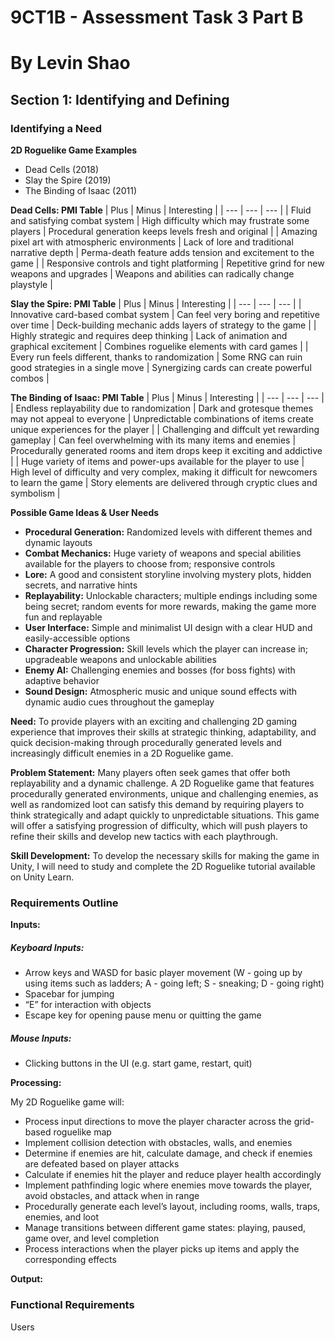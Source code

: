 # **9CT1B - Assessment Task 3 Part B**
# **By Levin Shao**
## **Section 1: Identifying and Defining**
### **Identifying a Need**
**2D Roguelike Game Examples**
- Dead Cells (2018)
- Slay the Spire (2019)
- The Binding of Isaac (2011)

**Dead Cells: PMI Table**
| Plus | Minus | Interesting |
| --- | --- | --- |
| Fluid and satisfying combat system | High difficulty which may frustrate some players | Procedural generation keeps levels fresh and original |
| Amazing pixel art with atmospheric environments | Lack of lore and traditional narrative depth | Perma-death feature adds tension and excitement to the game |
| Responsive controls and tight platforming | Repetitive grind for new weapons and upgrades | Weapons and abilities can radically change playstyle |

**Slay the Spire: PMI Table**
| Plus | Minus | Interesting |
| --- | --- | --- |
| Innovative card-based combat system | Can feel very boring and repetitive over time | Deck-building mechanic adds layers of strategy to the game |
| Highly strategic and requires deep thinking | Lack of animation and graphical excitement | Combines roguelike elements with card games |
| Every run feels different, thanks to randomization | Some RNG can ruin good strategies in a single move | Synergizing cards can create powerful combos |

**The Binding of Isaac: PMI Table**
| Plus | Minus | Interesting |
| --- | --- | --- |
| Endless replayability due to randomization | Dark and grotesque themes may not appeal to everyone | Unpredictable combinations of items create unique experiences for the player |
| Challenging and diffcult yet rewarding gameplay | Can feel overwhelming with its many items and enemies | Procedurally generated rooms and item drops keep it exciting and addictive |
| Huge variety of items and power-ups available for the player to use | High level of difficulty and very complex, making it difficult for newcomers to learn the game | Story elements are delivered through cryptic clues and symbolism |

**Possible Game Ideas & User Needs**
- **Procedural Generation:** Randomized levels with different themes and dynamic layouts
- **Combat Mechanics:** Huge variety of weapons and special abilities available for the players to choose from; responsive controls
- **Lore:** A good and consistent storyline involving mystery plots, hidden secrets, and narrative hints
- **Replayability:** Unlockable characters; multiple endings including some being secret; random events for more rewards, making the game more fun and replayable
- **User Interface:** Simple and minimalist UI design with a clear HUD and easily-accessible options
- **Character Progression:** Skill levels which the player can increase in; upgradeable weapons and unlockable abilities
- **Enemy AI:** Challenging enemies and bosses (for boss fights) with adaptive behavior
- **Sound Design:** Atmospheric music and unique sound effects with dynamic audio cues throughout the gameplay

**Need:** To provide players with an exciting and challenging 2D gaming experience that improves their skills at strategic thinking, adaptability, and quick decision-making through procedurally generated levels and increasingly difficult enemies in a 2D Roguelike game.

**Problem Statement:** Many players often seek games that offer both replayability and a dynamic challenge. A 2D Roguelike game that features procedurally generated environments, unique and challenging enemies, as well as randomized loot can satisfy this demand by requiring players to think strategically and adapt quickly to unpredictable situations. This game will offer a satisfying progression of difficulty, which will push players to refine their skills and develop new tactics with each playthrough.

**Skill Development:** To develop the necessary skills for making the game in Unity, I will need to study and complete the 2D Roguelike tutorial available on Unity Learn.
### **Requirements Outline**
**Inputs:**
##### Keyboard Inputs:
- Arrow keys and WASD for basic player movement (W - going up by using items such as ladders; A - going left; S - sneaking; D - going right)
- Spacebar for jumping
- “E” for interaction with objects
- Escape key for opening pause menu or quitting the game
##### Mouse Inputs:
- Clicking buttons in the UI (e.g. start game, restart, quit)

**Processing:**

My 2D Roguelike game will:
* Process input directions to move the player character across the grid-based roguelike map
* Implement collision detection with obstacles, walls, and enemies
* Determine if enemies are hit, calculate damage, and check if enemies are defeated based on player attacks
* Calculate if enemies hit the player and reduce player health accordingly
* Implement pathfinding logic where enemies move towards the player, avoid obstacles, and attack when in range
* Procedurally generate each level’s layout, including rooms, walls, traps, enemies, and loot
* Manage transitions between different game states: playing, paused, game over, and level completion
* Process interactions when the player picks up items and apply the corresponding effects

**Output:**


### **Functional Requirements**
Users